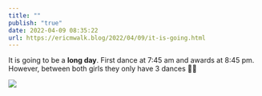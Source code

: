 ```yaml
---
title: ""
publish: "true"
date: 2022-04-09 08:35:22
url: https://ericmwalk.blog/2022/04/09/it-is-going.html
---
```

It is going to be a **long day**. First dance at 7:45 am and awards at 8:45 pm. However, between both girls they only have 3 dances 😵‍💫


![](https://ericmwalk.blog/uploads/2022/aeb619e3db.jpg)